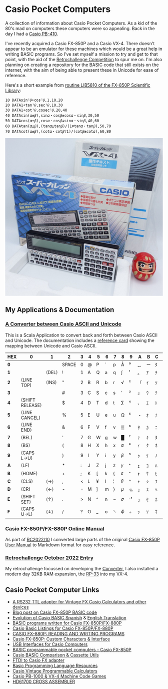 # Casio Pocket Computers

A collection of information about Casio Pocket Computers. As a kid of the 80's mad
on computers these computers were so appealing. Back in the day I had a
[Casio PB-410](https://ithistory.org/db/hardware/casio-computer-co-ltd/casio-pb-410).

I've recently acquired a Casio FX-850P and a Casio VX-4. There doesn't appear to be
an emulator for these machines which would be a great help in writing BASIC programs.
So I've set myself a mission to try and get to that point, with the aid of the
[Retrochallenge Competition](https://www.retrochallenge.org) to spur me on. I'm also planning
on creating a repository for the BASIC code that still exists on the internet, with the aim
of being able to present these in Unicode for ease of reference.

Here's a short example from 
[routine LIB5810 of the FX-850P Scientific Library](casio-basic/doc/scientific-library/LIB5810.md):

```basic
10 DATAsin²𝜃+cos²𝜃,1,10,20
20 DATA1+tan²𝜃,sec²𝜃,10,30
30 DATA1+cot²𝜃,cosec²𝜃,20,40
40 DATAsin(𝛼±𝛽),sin𝛼・cos𝛽±cos𝛼・sin𝛽,30,50
50 DATAcos(𝛼±𝛽),cos𝛼・cos𝛽∓sin𝛼・sin𝛽,40,60
60 DATAtan(𝛼±𝛽),(tan𝛼±tan𝛽)/(1∓tan𝛼・tan𝛽),50,70
70 DATAcot(𝛼±𝛽),(cot𝛼・cot𝛽∓1)/(cot𝛽±cot𝛼),60,80
```

![Casio VX4](casio-basic/doc/images/Casio-VX-4.jpg)

## My Applications & Documentation

### [A Converter between Casio ASCII and Unicode](https://github.com/urbancamo/casio-basic)

This is a Scala Application to convert back and forth between Casio ASCII and Unicode.
The documentation includes a [reference card](casio-basic/doc/casio-ascii-to-unicode-converter.md)
showing the mapping between Unicode and Casio ASCII.


| HEX   | 0               | 1     | 2     | 3    | 4   | 5   | 6     | 7   | 8   | 9   | A   | B   | C   | D   | E   | F   |
|-------|-----------------|-------|-------|------|-----|-----|-------|-----|-----|-----|-----|-----|-----|-----|-----|-----|
| **0** |                 |       | SPACE | 0    | @   | P   | &#96; | p   | Å   | ⁰   | ␣   | ー   | ﾀ   | ﾐ   | ≥   | ×   | 
| **1** |                 | (DEL) | !     | 1    | A   | Q   | a     | q   | ∫   | ¹   | 。   | ｱ   | ﾁ   | ﾑ   | ≤   | 円   | 
| **2** | (LINE TOP)      | (INS) | "     | 2    | B   | R   | b     | r   | √   | ²   | 「   | ｲ   | ﾂ   | ﾒ   | ≠   | ⽜   | 
| **3** |                 |       | #     | 3    | C   | S   | c     | s   | '   | ³   | 」   | ｳ   | ﾃ   | ﾓ   | ↑   | ⽉   | 
| **4** | (SHIFT RELEASE) |       | $     | 4    | D   | T   | d     | t   | ∑   | ⁴   | 、   | ｴ   | ﾄ   | ﾔ   | ←   | 日   | 
| **5** | (LINE CANCEL)   |       | %     | 5    | E   | U   | e     | u   | Ω   | ⁵   | ・   | ｵ   | ﾅ   | ﾕ   | ↓   | 千   | 
| **6** | (LINE END)      |       | &amp; | 6    | F   | V   | f     | v   | ▒   | ⁶   | ｦ   | ｶ   | ﾆ   | ﾖ   | →   | 万   | 
| **7** | (BEL)           |       | '     | 7    | G   | W   | g     | w   | █   | ⁷   | ｧ   | ｷ   | ﾇ   | ﾗ   | π   | £   | 
| **8** | (BS)            |       | (     | 8    | H   | X   | h     | x   | 𝛼  | ⁸   | ｨ   | ｸ   | ﾈ   | ﾘ   | ♠   | ¢   | 
| **9** | (CAPS L→U)      |       | )     | 9    | I   | Y   | i     | y   | 𝛽  | ⁹   | ｩ   | ｹ   | ﾉ   | ﾙ   | ♥   | ±   | 
| **A** | (LF)            |       | *     | :    | J   | Z   | j     | z   | 𝛾  | ⁺   | ｪ   | ｺ   | ﾊ   | ﾚ   | ♣   | ∓   | 
| **B** | (HOME)          |       | +     | ;    | K   | [   | k     | {   | 𝜀  | ⁻   | ｫ   | ｻ   | ﾋ   | ﾛ   | ♦   | ₀   | 
| **C** | (CLS)           | (→)   | ,     | <    | L   | ¥   | l     | ¦   | 𝜃  | ⁿ   | ｬ   | ｼ   | ﾌ   | ﾜ   | ◻   | ➀   | 
| **D** | (CR)            | (←)   | -     | =    | M   | ]   | m     | }   | 𝜇  | ﹪   | ｭ   | ｽ   | ﾍ   | ﾝ   | ▢   | ➁   | 
| **E** | (SHIFT SET)     | (↑)   | .     | &gt; | N   | ^   | n     | ~   | 𝜎  | ⁻¹  | ｮ   | ｾ   | ﾎ   | ゛   | △   | ➂   | 
| **F** | (CAPS U→L)      | (↓)   | /     | ?    | O   | _   | o     | ␡   | 𝜙  | ÷   | ｯ   | ｿ   | ﾏ   | ゜   | \   | ➃   | 


### [Casio FX-850P/FX-880P Online Manual](casio-basic/doc/casio-fx850-owners-manual.md)

As part of [RC2022/10](casio-basic/rc2022_10.md) I converted large parts of the original
[Casio FX-850P User Manual](casio-basic/doc/manuals/Casio_FX-850p_Owners_Manual.pdf)
to Markdown format for easy reference.

### [Retrochallenge October 2022 Entry](casio-basic/rc2022_10.md)

My retrochallenge focussed on developing the [Converter](https://github.com/urbancamo/casio-basic),
I also installed a modern day 32KB RAM expansion, the [RP-33](https://www.soigeneris.com/casio-rp-33-module-redux) into my VX-4.

## Casio Pocket Computer Links

 - [A RS232 TTL adapter for Vintage FX Casio Calculators and other devices](https://blog.damnsoft.org/rs232-ttl-adapter-for-vintage-fx-casio-calculators/)
 - [Blog post on Casio FX-850P BASIC code](https://community.casiocalc.org/topic/6935-fx-850p-basic-code/)
 - [Evolution of Casio BASIC Spanish](http://foroplus.com/basic/casiopbasic.php) & [English Translation](https://foroplus-com.translate.goog/basic/casiopbasic.php?_x_tr_sch=http&_x_tr_sl=es&_x_tr_tl=en&_x_tr_hl=en-US&_x_tr_pto=wapp)
 - [BASIC programs written for Casio FX-850P/FX-880P](https://github.com/rautava/Casio-FX-850P)
 - [Casio Basic Listings for Casio FX-850P/FX-880P](https://www.hd-videofilm.com/casio-fun/casio-fun.html?nglayout=plain)
 - [CASIO FX-880P: READING AND WRITING PROGRAMS](https://richardlewis.org/blog/2020/8/24/casio-fx-880p-reading-and-writing-programs)
 - [Casio FX-850P: Custom Characters & Interface](https://cromoteca.com/en/blog/fx-880p/)
 - [USB Interfaces for Casio Computers](https://manib.bplaced.net/blog/)
 - [BASIC programmable pocket computers - Casio FX-850P](http://www.duensser.com/pc_fx850p.htm)
 - [Casio BASIC Comparison & Cassette Utils](http://www.mvcsys.de/doc/index.html)
 - [FTDI to Casio FX adapter](https://www.instagram.com/p/CSlpewGLINJ/)
 - [Basic Programming Language Resources](http://www.nicholson.com/rhn/basic/basic.info.html#2)
 - [Casio Vintage Programmable Calculators](http://www.pisi.com.pl/piotr433/)
 - [Casio PB-1000 & VX-4 Machine Code Games](http://www.lsigame.com/pb-1000/pb-1000.htm)
 - [HD61700 CROSS ASSEMBLER](http://hd61700.yukimizake.net/)
